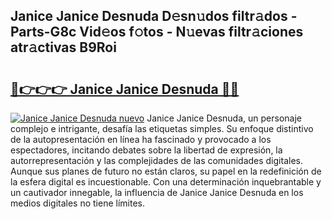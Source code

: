## Janice Janice Desnuda D𝚎sn𝚞dos filtr𝚊dos - Parts-G8c Vid𝚎os f𝚘tos - N𝚞evas filtr𝚊ciones atr𝚊ctivas B9Roi

# <h2><a href="http://mbc5uv4.tromn.icu/?c=Janice+Janice+Desnuda">🔗👉👉👉 Janice Janice Desnuda 🔗🔗</a></h2>

[![Janice Janice Desnuda nuevo](https://i.imgur.com/pEAQMta.gif)](http://mbc5uv4.tromn.icu/?c=Janice+Janice+Desnuda)
Janice Janice Desnuda, un personaje complejo e intrigante, desafía las etiquetas simples. Su enfoque distintivo de la autopresentación en línea ha fascinado y provocado a los espectadores, incitando debates sobre la libertad de expresión, la autorrepresentación y las complejidades de las comunidades digitales. Aunque sus planes de futuro no están claros, su papel en la redefinición de la esfera digital es incuestionable. Con una determinación inquebrantable y un cautivador innegable, la influencia de Janice Janice Desnuda en los medios digitales no tiene límites.
